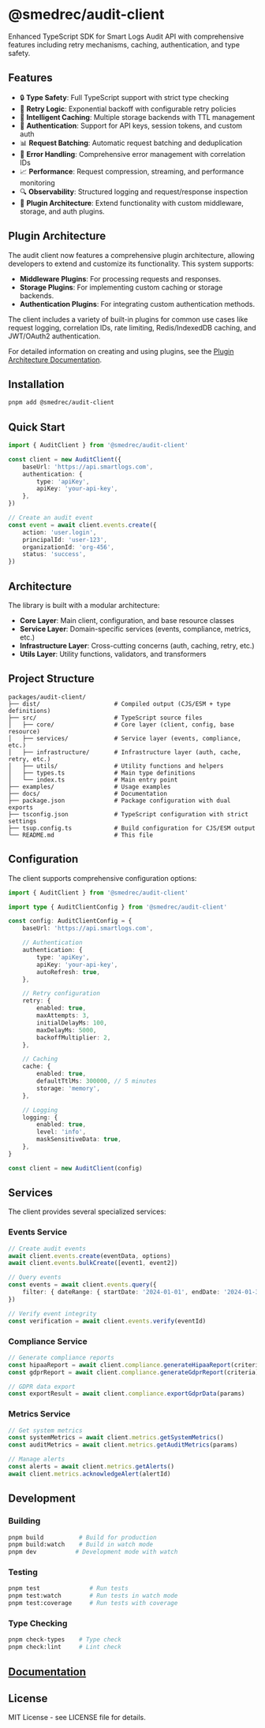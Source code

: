 # @smedrec/audit-client

Enhanced TypeScript SDK for Smart Logs Audit API with comprehensive features including retry mechanisms, caching, authentication, and type safety.

## Features

- 🔒 **Type Safety**: Full TypeScript support with strict type checking
- 🔄 **Retry Logic**: Exponential backoff with configurable retry policies
- 💾 **Intelligent Caching**: Multiple storage backends with TTL management
- 🔐 **Authentication**: Support for API keys, session tokens, and custom auth
- 📊 **Request Batching**: Automatic request batching and deduplication
- 🚨 **Error Handling**: Comprehensive error management with correlation IDs
- 📈 **Performance**: Request compression, streaming, and performance monitoring
- 🔍 **Observability**: Structured logging and request/response inspection
- 🔌 **Plugin Architecture**: Extend functionality with custom middleware, storage, and auth plugins.

## Plugin Architecture

The audit client now features a comprehensive plugin architecture, allowing developers to extend and customize its functionality. This system supports:

- **Middleware Plugins**: For processing requests and responses.
- **Storage Plugins**: For implementing custom caching or storage backends.
- **Authentication Plugins**: For integrating custom authentication methods.

The client includes a variety of built-in plugins for common use cases like request logging, correlation IDs, rate limiting, Redis/IndexedDB caching, and JWT/OAuth2 authentication.

For detailed information on creating and using plugins, see the [Plugin Architecture Documentation](./docs/PLUGIN_ARCHITECTURE.md).

## Installation

```bash
pnpm add @smedrec/audit-client
```

## Quick Start

```typescript
import { AuditClient } from '@smedrec/audit-client'

const client = new AuditClient({
	baseUrl: 'https://api.smartlogs.com',
	authentication: {
		type: 'apiKey',
		apiKey: 'your-api-key',
	},
})

// Create an audit event
const event = await client.events.create({
	action: 'user.login',
	principalId: 'user-123',
	organizationId: 'org-456',
	status: 'success',
})
```

## Architecture

The library is built with a modular architecture:

- **Core Layer**: Main client, configuration, and base resource classes
- **Service Layer**: Domain-specific services (events, compliance, metrics, etc.)
- **Infrastructure Layer**: Cross-cutting concerns (auth, caching, retry, etc.)
- **Utils Layer**: Utility functions, validators, and transformers

## Project Structure

```
packages/audit-client/
├── dist/                     # Compiled output (CJS/ESM + type definitions)
├── src/                      # TypeScript source files
│   ├── core/                 # Core layer (client, config, base resource)
│   ├── services/             # Service layer (events, compliance, etc.)
│   ├── infrastructure/       # Infrastructure layer (auth, cache, retry, etc.)
│   ├── utils/                # Utility functions and helpers
│   ├── types.ts              # Main type definitions
│   └── index.ts              # Main entry point
├── examples/                 # Usage examples
├── docs/                     # Documentation
├── package.json              # Package configuration with dual exports
├── tsconfig.json             # TypeScript configuration with strict settings
├── tsup.config.ts            # Build configuration for CJS/ESM output
└── README.md                 # This file
```

## Configuration

The client supports comprehensive configuration options:

```typescript
import { AuditClient } from '@smedrec/audit-client'

import type { AuditClientConfig } from '@smedrec/audit-client'

const config: AuditClientConfig = {
	baseUrl: 'https://api.smartlogs.com',

	// Authentication
	authentication: {
		type: 'apiKey',
		apiKey: 'your-api-key',
		autoRefresh: true,
	},

	// Retry configuration
	retry: {
		enabled: true,
		maxAttempts: 3,
		initialDelayMs: 100,
		maxDelayMs: 5000,
		backoffMultiplier: 2,
	},

	// Caching
	cache: {
		enabled: true,
		defaultTtlMs: 300000, // 5 minutes
		storage: 'memory',
	},

	// Logging
	logging: {
		enabled: true,
		level: 'info',
		maskSensitiveData: true,
	},
}

const client = new AuditClient(config)
```

## Services

The client provides several specialized services:

### Events Service

```typescript
// Create audit events
await client.events.create(eventData, options)
await client.events.bulkCreate([event1, event2])

// Query events
const events = await client.events.query({
	filter: { dateRange: { startDate: '2024-01-01', endDate: '2024-01-31' } },
})

// Verify event integrity
const verification = await client.events.verify(eventId)
```

### Compliance Service

```typescript
// Generate compliance reports
const hipaaReport = await client.compliance.generateHipaaReport(criteria)
const gdprReport = await client.compliance.generateGdprReport(criteria)

// GDPR data export
const exportResult = await client.compliance.exportGdprData(params)
```

### Metrics Service

```typescript
// Get system metrics
const systemMetrics = await client.metrics.getSystemMetrics()
const auditMetrics = await client.metrics.getAuditMetrics(params)

// Manage alerts
const alerts = await client.metrics.getAlerts()
await client.metrics.acknowledgeAlert(alertId)
```

## Development

### Building

```bash
pnpm build          # Build for production
pnpm build:watch    # Build in watch mode
pnpm dev           # Development mode with watch
```

### Testing

```bash
pnpm test              # Run tests
pnpm test:watch        # Run tests in watch mode
pnpm test:coverage     # Run tests with coverage
```

### Type Checking

```bash
pnpm check-types    # Type check
pnpm check:lint     # Lint check
```

## [Documentation](./docs/README.md)

## License

MIT License - see LICENSE file for details.
